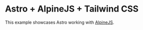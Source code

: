 # Astro + AlpineJS + Tailwind CSS

This example showcases Astro working with [AlpineJS](https://alpinejs.dev/).

